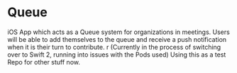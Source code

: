 # Queue
iOS App which acts as a Queue system for organizations in meetings. Users will be able to add themselves to the queue and receive a push notification when it is their turn to contribute.
r
(Currently in the process of switching over to Swift 2, running into issues with the Pods used) Using this as a test Repo for other stuff now.
